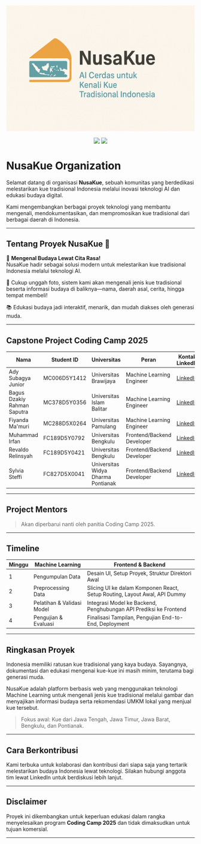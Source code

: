 <p align="center">
  <img alt="Banner NusaKue" src="../assets/banner.png" width="600" />
</p>

<p align="center">
  <img src="https://img.shields.io/badge/Capstone-CodingCamp2025-blue" />
  <img src="https://img.shields.io/badge/Status-In%20Development-yellow" />
</p>

# NusaKue Organization

Selamat datang di organisasi **NusaKue**, sebuah komunitas yang berdedikasi melestarikan kue tradisional Indonesia melalui inovasi teknologi AI dan edukasi budaya digital.

Kami mengembangkan berbagai proyek teknologi yang membantu mengenali, mendokumentasikan, dan mempromosikan kue tradisional dari berbagai daerah di Indonesia.

---

## Tentang Proyek NusaKue 🍰

🌟 **Mengenal Budaya Lewat Cita Rasa!**  
NusaKue hadir sebagai solusi modern untuk melestarikan kue tradisional Indonesia melalui teknologi AI.

🚀 Cukup unggah foto, sistem kami akan mengenali jenis kue tradisional beserta informasi budaya di baliknya—nama, daerah asal, cerita, hingga tempat membeli!

📚 Edukasi budaya jadi interaktif, menarik, dan mudah diakses oleh generasi muda.

---

## Capstone Project Coding Camp 2025

| Nama                   | Student ID     | Universitas                     | Peran                      | Kontak LinkedIn                                                                                           |
|------------------------|----------------|--------------------------------|----------------------------|----------------------------------------------------------------------------------------------------------|
| Ady Subagya Junior     | MC006D5Y1412   | Universitas Brawijaya           | Machine Learning Engineer  | [LinkedIn](https://www.linkedin.com/in/adysbgy?utm_source=share&utm_campaign=share_via&utm_content=profile&utm_medium=android_app) |
| Bagus Dzakiy Rahman Saputra | MC378D5Y0356 | Universitas Islam Balitar      | Machine Learning Engineer  | [LinkedIn](https://www.linkedin.com/in/bagusdzakiy/)                                                     |
| Fiyanda Ma'muri        | MC288D5X0264   | Universitas Pamulang            | Machine Learning Engineer  | [LinkedIn](https://www.linkedin.com/in/fiyandamamuri/)                                                  |
| Muhammad Irfan         | FC189D5Y0792   | Universitas Bengkulu            | Frontend/Backend Developer | [LinkedIn](https://www.linkedin.com/in/muhammad-irfan-0ba9b326b/)                                       |
| Revaldo Relinsyah      | FC189D5Y0421   | Universitas Bengkulu            | Frontend/Backend Developer | [LinkedIn](https://www.linkedin.com/in/revaldo-relinsyah-7267012a1/)                                    |
| Sylvia Steffi          | FC827D5X0041   | Universitas Widya Dharma Pontianak | Frontend/Backend Developer | [LinkedIn](https://www.linkedin.com/in/sylvia-steffi-518553320/)                                        |

---

## Project Mentors

> Akan diperbarui nanti oleh panitia Coding Camp 2025.

---

## Timeline

| Minggu | Machine Learning             | Frontend & Backend                                                                      |
|--------|------------------------------|------------------------------------------------------------------------------------------|
| 1      | Pengumpulan Data             | Desain UI, Setup Proyek, Struktur Direktori Awal                                        |
| 2      | Preprocessing Data           | Slicing UI ke dalam Komponen React, Setup Routing, Layout Awal, API Dummy               |
| 3      | Pelatihan & Validasi Model   | Integrasi Model ke Backend, Penghubungan API Prediksi ke Frontend                       |
| 4      | Pengujian & Evaluasi         | Finalisasi Tampilan, Pengujian End-to-End, Deployment                                   |


---

## Ringkasan Proyek

Indonesia memiliki ratusan kue tradisional yang kaya budaya. Sayangnya, dokumentasi dan edukasi mengenai kue-kue ini masih minim, terutama bagi generasi muda.

NusaKue adalah platform berbasis web yang menggunakan teknologi Machine Learning untuk mengenali jenis kue tradisional melalui gambar dan menyajikan informasi budaya serta rekomendasi UMKM lokal yang menjual kue tersebut.

> Fokus awal: Kue dari Jawa Tengah, Jawa Timur, Jawa Barat, Bengkulu, dan Pontianak.

---

## Cara Berkontribusi

Kami terbuka untuk kolaborasi dan kontribusi dari siapa saja yang tertarik melestarikan budaya Indonesia lewat teknologi. Silakan hubungi anggota tim lewat LinkedIn untuk berdiskusi lebih lanjut.

---

## Disclaimer

Proyek ini dikembangkan untuk keperluan edukasi dalam rangka menyelesaikan program **Coding Camp 2025** dan tidak dimaksudkan untuk tujuan komersial.

---

